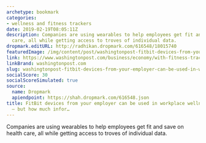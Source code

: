 ```yaml
---
archetype: bookmark
categories:
- wellness and fitness trackers
date: 2019-02-19T08:05:11Z
description: Companies are using wearables to help employees get fit and save on health
  care, all while getting access to troves of individual data.
dropmark.editURL: http://radhikan.dropmark.com/616548/18015740
featuredImage: /img/content/post/washingtonpost-fitbit-devices-from-your-employer-can-be-used-in-workplace-wellness-programs-but-how-much-infor.jpg
link: https://www.washingtonpost.com/business/economy/with-fitness-trackers-in-the-workplace-bosses-can-monitor-your-every-step--and-possibly-more/2019/02/15/75ee0848-2a45-11e9-b011-d8500644dc98_story.html?noredirect=on
linkBrand: washingtonpost.com
slug: washingtonpost-fitbit-devices-from-your-employer-can-be-used-in-workplace-wellness-programs-but-how-much-infor
socialScore: 30
socialScoreSimulated: true
source:
  name: Dropmark
  apiendpoint: https://shah.dropmark.com/616548.json
title: FitBit devices from your employer can be used in workplace wellness programs
  – but how much infor…
---
```

Companies are using wearables to help employees get fit and save on health care, all while getting access to troves of individual data.
